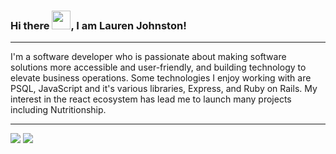 ### Hi there <img src="https://raw.githubusercontent.com/MartinHeinz/MartinHeinz/master/wave.gif" width="30px">, I am Lauren Johnston!
---
I'm a software developer who is passionate about making software solutions more accessible and user-friendly, and building technology to elevate business operations. Some technologies I enjoy working with are PSQL, JavaScript and it's various libraries, Express, and Ruby on Rails. My interest in the react ecosystem has lead me to launch many projects including Nutritionship.

---
[<img src="https://img.shields.io/badge/LinkedIn-0077B5?style=for-the-badge&logo=linkedin&logoColor=white">](https://www.linkedin.com/in/lauren-e-johnston/) [<img src="https://img.shields.io/badge/website-000000?style=for-the-badge&logo=About.me&logoColor=white">](https://saved-portfolio-site.netlify.app/?fbclid=IwAR3wU58KO4lAroSoW_1q2oDIEQiuOJVkhryXVWMyrxvUwFJQUHeSlIRa7Kg)



